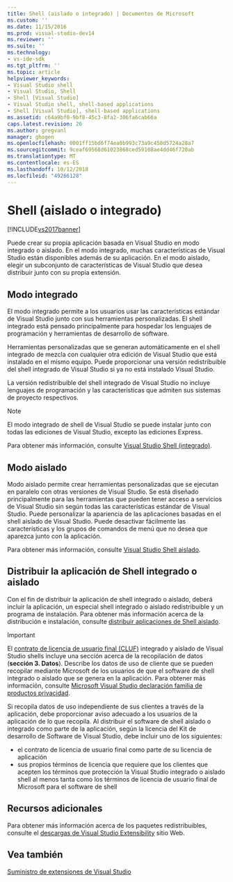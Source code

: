 ```yaml
---
title: Shell (aislado o integrado) | Documentos de Microsoft
ms.custom: ''
ms.date: 11/15/2016
ms.prod: visual-studio-dev14
ms.reviewer: ''
ms.suite: ''
ms.technology:
- vs-ide-sdk
ms.tgt_pltfrm: ''
ms.topic: article
helpviewer_keywords:
- Visual Studio shell
- Visual Studio, Shell
- Shell [Visual Studio]
- Visual Studio shell, shell-based applications
- Shell [Visual Studio], shell-based applications
ms.assetid: c64a9bf0-9bf8-45c3-8fa2-306fa6cab66a
caps.latest.revision: 26
ms.author: gregvanl
manager: ghogen
ms.openlocfilehash: 0001ff15bd6f74ea0b993c73a9c458d5724a28a7
ms.sourcegitcommit: 9ceaf69568d61023868ced59108ae4dd46f720ab
ms.translationtype: MT
ms.contentlocale: es-ES
ms.lasthandoff: 10/12/2018
ms.locfileid: "49266128"
---
```

# <a name="shell-isolated-or-integrated"></a>Shell (aislado o integrado)
[!INCLUDE[vs2017banner](../includes/vs2017banner.md)]

Puede crear su propia aplicación basada en Visual Studio en modo integrado o aislado. En el modo integrado, muchas características de Visual Studio están disponibles además de su aplicación. En el modo aislado, elegir un subconjunto de características de Visual Studio que desea distribuir junto con su propia extensión.  
  
## <a name="integrated-mode"></a>Modo integrado  
 El modo integrado permite a los usuarios usar las características estándar de Visual Studio junto con sus herramientas personalizadas. El shell integrado está pensado principalmente para hospedar los lenguajes de programación y herramientas de desarrollo de software.  
  
 Herramientas personalizadas que se generan automáticamente en el shell integrado de mezcla con cualquier otra edición de Visual Studio que está instalado en el mismo equipo. Puede proporcionar una versión redistribuible del shell integrado de Visual Studio si ya no está instalado Visual Studio.  
  
 La versión redistribuible del shell integrado de Visual Studio no incluye lenguajes de programación y las características que admiten sus sistemas de proyecto respectivos.  
  
> [!NOTE]
>  El modo integrado de shell de Visual Studio se puede instalar junto con todas las ediciones de Visual Studio, excepto las ediciones Express.  
  
 Para obtener más información, consulte [Visual Studio Shell (integrado)](../extensibility/visual-studio-shell-integrated.md).  
  
## <a name="isolated-mode"></a>Modo aislado  
 Modo aislado permite crear herramientas personalizadas que se ejecutan en paralelo con otras versiones de Visual Studio. Se está diseñado principalmente para las herramientas que pueden tener acceso a servicios de Visual Studio sin según todas las características estándar de Visual Studio. Puede personalizar la apariencia de las aplicaciones basadas en el shell aislado de Visual Studio. Puede desactivar fácilmente las características y los grupos de comandos de menú que no desea que aparezca junto con la aplicación.  
  
 Para obtener más información, consulte [Visual Studio Shell aislado](../extensibility/visual-studio-isolated-shell.md).  
  
## <a name="distributing-your-integrated-or-isolated-shell-application"></a>Distribuir la aplicación de Shell integrado o aislado  
 Con el fin de distribuir la aplicación de shell integrado o aislado, deberá incluir la aplicación, un especial shell integrado o aislado redistribuible y un programa de instalación. Para obtener más información acerca de la distribución e instalación, consulte [distribuir aplicaciones de Shell aislado](../extensibility/distributing-isolated-shell-applications.md).  
  
> [!IMPORTANT]
>  El [contrato de licencia de usuario final (CLUF)](https://www.visualstudio.com/en-us/support/legal/mt171552) integrado y aislado de Visual Studio shells incluye una sección acerca de la recopilación de datos (**sección 3. Datos**).  Describe los datos de uso de cliente que se pueden recopilar mediante Microsoft de los usuarios de que el software de shell integrado o aislado que se genera en la aplicación. Para obtener más información, consulte [Microsoft Visual Studio declaración familia de productos privacidad](https://www.visualstudio.com/en-us/dn948229).  
>   
>  Si recopila datos de uso independiente de sus clientes a través de la aplicación, debe proporcionar aviso adecuado a los usuarios de la aplicación de lo que recopila.  Al distribuir el software de shell aislado o integrado como parte de la aplicación, según la licencia del Kit de desarrollo de Software de Visual Studio, debe incluir uno de los siguientes:  
>   
>  -   el contrato de licencia de usuario final como parte de su licencia de aplicación  
> -   sus propios términos de licencia que requiere que los clientes que acepten los términos que protección la Visual Studio integrado o aislado shell al menos tanta como los términos de licencia de usuario final de Microsoft para el software de shell  
  
## <a name="additional-resources"></a>Recursos adicionales  
 Para obtener más información acerca de los paquetes redistribuibles, consulte el [descargas de Visual Studio Extensibility](http://go.microsoft.com/fwlink/?LinkID=119298) sitio Web.  
  
## <a name="see-also"></a>Vea también  
 [Suministro de extensiones de Visual Studio](../extensibility/shipping-visual-studio-extensions.md)

